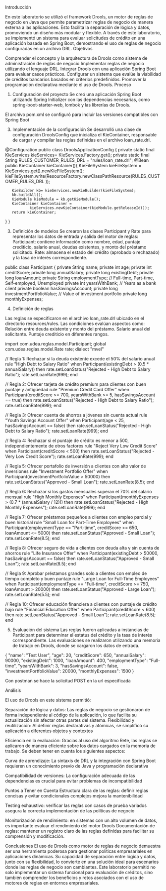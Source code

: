 Introducción


En este laboratorio se utilizó el framework Drools, un motor de reglas de negocio en Java que permite parametrizar reglas de negocio de manera externa a las aplicaciones. Esto facilita la separación de lógica y datos, promoviendo un diseño más modular y flexible. A través de este laboratorio, se implementó un sistema para evaluar solicitudes de crédito en una aplicación basada en Spring Boot, demostrando el uso de reglas de negocio configuradas en un archivo DRL.
Objetivos


Comprender el concepto y la arquitectura de Drools como sistema de administración de reglas de negocio
Implementar reglas de negocio utilizando el lenguaje DRL.
Integrar Drools con una aplicación Spring Boot para evaluar casos prácticos.
Configurar un sistema que evalúe la viabilidad de créditos bancarios basados en criterios predefinidos.
Promover la programación declarativa mediante el uso de Drools.
Proceso


1. Configuración del proyecto
Se creó una aplicación Spring Boot utilizando Spring Initializer con las dependencias necesarias, como spring-boot-starter-web, lombok y las librerías de Drools.


El archivo pom.xml se configuró para incluir las versiones compatibles con Spring Boot


3. Implementación de la configuración
Se desarrolló una clase de configuración DroolsConfig que inicializa el KieContainer, responsable de cargar y compilar las reglas definidas en el archivo loan_rate.drl.


@Configuration
public class DroolsApplicationConfig {
   private static final KieServices kieServices= KieServices.Factory.get();
   private static final String RULES_CUSTOMER_RULES_DRL = "rules/loan_rate.drl";
   @Bean
   public KieContainer kieContainer(){
       KieFileSystem kieFileSystem = KieServices.get().newKieFileSystem();
       kieFileSystem.write(ResourceFactory.newClassPathResource(RULES_CUSTOMER_RULES_DRL
       ));


       KieBuilder kb= kieServices.newKieBuilder(kieFileSystem);
       kb.buildAll();
       KieModule kieModule = kb.getKieModule();
       KieContainer kieContainer =
               kieServices.newKieContainer(kieModule.getReleaseId());
       return kieContainer;
   }
}


3. Definición de modelos
Se crearon las clases Participant y Rate para representar los datos de entrada y salida del motor de reglas:
Participant: contiene información como nombre, edad, puntaje crediticio, salario anual, deudas existentes, y monto del préstamo solicitado.
Rate: almacena el estado del crédito (aprobado o rechazado) y la tasa de interés correspondiente.


public class Participant {
   private String name;
   private int age;
   private int creditScore;
   private long annualSalary;
   private long existingDebt;
   private long loanAmount;
   private String employmentType; // Full-time, Part-time, Self-employed, Unemployed
   private int yearsWithBank; // Years as a bank client
   private boolean hasSavingsAccount;
   private long investmentPortfolioValue; // Value of investment portfolio
   private long monthlyExpenses;


4. Definición de reglas


Las reglas se especificaron en el archivo loan_rate.drl ubicado en el directorio resources/rules. Las condiciones evalúan aspectos como:
Relación entre deuda existente y monto del préstamo.
Salario anual del solicitante.
Puntaje crediticio en diferentes rangos.


import com.udea.reglas.model.Participant;
global com.udea.reglas.model.Rate rate;
dialect "mvel"


// Regla 1: Rechazar si la deuda existente excede el 50% del salario anual
rule "High Debt to Salary Ratio"
when
   Participant(existingDebt > (0.5 * annualSalary))
then
   rate.setLoanStatus("Rejected - High Debt to Salary Ratio");
   rate.setLoanRate(999);
end


// Regla 2: Ofrecer tarjeta de crédito premium para clientes con buen puntaje y antigüedad
rule "Premium Credit Card Offer"
when
   Participant(creditScore >= 700, yearsWithBank >= 5, hasSavingsAccount == true)
then
   rate.setLoanStatus("Rejected - High Debt to Salary Ratio");
   rate.setLoanRate(999);
end


// Regla 3: Ofrecer cuenta de ahorros a jóvenes sin cuenta actual
rule "Youth Savings Account Offer"
when
   Participant(age < 25, hasSavingsAccount == false)
then
   rate.setLoanStatus("Rejected - High Debt to Salary Ratio");
   rate.setLoanRate(999);
end


// Regla 4: Rechazar si el puntaje de crédito es menor a 500, independientemente de otros factores
rule "Reject Very Low Credit Score"
when
   Participant(creditScore < 500)
then
   rate.setLoanStatus("Rejected - Very Low Credit Score");
   rate.setLoanRate(999);
end


// Regla 5: Ofrecer portafolio de inversión a clientes con alto valor de inversiones
rule "Investment Portfolio Offer"
when
   Participant(investmentPortfolioValue > 50000)
then
   rate.setLoanStatus("Approved - Small Loan");
   rate.setLoanRate(8.5);
end


// Regla 6: Rechazar si los gastos mensuales superan el 70% del salario mensual
rule "High Monthly Expenses"
when
   Participant(monthlyExpenses > (0.7 * (annualSalary / 12)))
then
   rate.setLoanStatus("Rejected - High Monthly Expenses");
   rate.setLoanRate(999);
end


// Regla 7: Ofrecer préstamos pequeños a clientes con empleo parcial y buen historial
rule "Small Loan for Part-Time Employees"
when
   Participant(employmentType == "Part-time", creditScore >= 650, loanAmount <= 5000)
then
   rate.setLoanStatus("Approved - Small Loan");
   rate.setLoanRate(8.5);
end


// Regla 8: Ofrecer seguro de vida a clientes con deuda alta y sin cuenta de ahorros
rule "Life Insurance Offer"
when
   Participant(existingDebt > 50000, hasSavingsAccount == false)
then
   rate.setLoanStatus("Approved - Small Loan");
   rate.setLoanRate(8.5);
end


// Regla 9: Aprobar préstamos grandes solo a clientes con empleo de tiempo completo y buen puntaje
rule "Large Loan for Full-Time Employees"
when
   Participant(employmentType == "Full-time", creditScore >= 750, loanAmount > 20000)
then
   rate.setLoanStatus("Approved - Large Loan");
   rate.setLoanRate(5.5);
end


// Regla 10: Ofrecer educación financiera a clientes con puntaje de crédito bajo
rule "Financial Education Offer"
when
   Participant(creditScore < 600)
then
   rate.setLoanStatus("Approved - Small Loan");
   rate.setLoanRate(8.5);
end


5. Evaluación del sistema
Las reglas fueron aplicadas a instancias de Participant para determinar el estatus del crédito y la tasa de interés correspondiente. Las evaluaciones se realizaron utilizando una memoria de trabajo en Drools, donde se cargaron los datos de entrada.


{
    "name": "Test User",
    "age": 20,
    "creditScore": 650,
    "annualSalary": 90000,
    "existingDebt": 1000,
    "loanAmount": 400,
    "employmentType": "Full-time",
    "yearsWithBank": 3,
    "hasSavingsAccount": false,
    "investmentPortfolioValue": 20000,
    "monthlyExpenses": 1500
}


Con postman se hace la solicitud POST en la url especificada


Análisis


El uso de Drools en este sistema permitió:


Separación de lógica y datos: Las reglas de negocio se gestionaron de forma independiente al código de la aplicación, lo que facilita su actualización sin afectar otras partes del sistema.
Flexibilidad y reutilización: Al definir reglas declarativas y atómicas, se simplificó su aplicación a diferentes objetos y contextos


Eficiencia en la evaluación: Gracias al uso del algoritmo Rete, las reglas se aplicaron de manera eficiente sobre los datos cargados en la memoria de trabajo.
Se deben tener en cuenta los siguientes aspectos:


Curva de aprendizaje: La sintaxis de DRL y la integración con Spring Boot requieren un conocimiento previo de Java y programación declarativa


Compatibilidad de versiones: La configuración adecuada de las dependencias es crucial para evitar problemas de incompatibilidad


Puntos a Tener en Cuenta
Estructura clara de las reglas: definir reglas concisas y evitar condicionales complejos mejora la mantenibilidad


Testing exhaustivo: verificar las reglas con casos de prueba variados asegura la correcta implementación de las políticas de negocio


Monitorización de rendimiento: en sistemas con un alto volumen de datos, es importante evaluar el rendimiento del motor Drools
Documentación de reglas: mantener un registro claro de las reglas definidas para facilitar su comprensión y modificación.


Conclusiones
El uso de Drools como motor de reglas de negocio demuestra ser una herramienta poderosa para gestionar políticas empresariales en aplicaciones dinámicas. Su capacidad de separación entre lógica y datos, junto con su flexibilidad, lo convierte en una solución ideal para escenarios donde las reglas de negocio son cambiantes. Este laboratorio permitió no solo implementar un sistema funcional para evaluación de créditos, sino también comprender los beneficios y retos asociados con el uso de motores de reglas en entornos empresariales.
